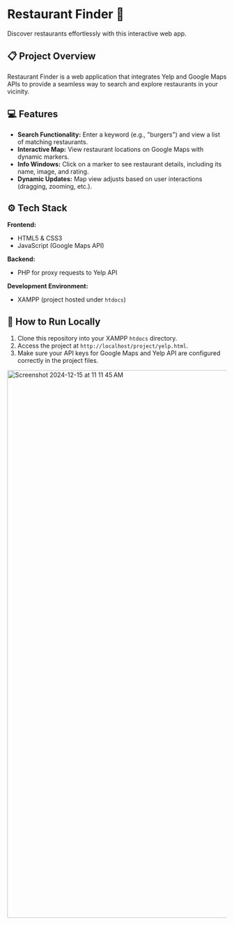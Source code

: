 # Restaurant Finder 🌟  
Discover restaurants effortlessly with this interactive web app.  

## 📋 Project Overview  
Restaurant Finder is a web application that integrates Yelp and Google Maps APIs to provide a seamless way to search and explore restaurants in your vicinity.  

## 💻 Features  
- **Search Functionality:** Enter a keyword (e.g., "burgers") and view a list of matching restaurants.  
- **Interactive Map:** View restaurant locations on Google Maps with dynamic markers.  
- **Info Windows:** Click on a marker to see restaurant details, including its name, image, and rating.  
- **Dynamic Updates:** Map view adjusts based on user interactions (dragging, zooming, etc.).  

## ⚙️ Tech Stack  
**Frontend:**  
- HTML5 & CSS3  
- JavaScript (Google Maps API)  

**Backend:**  
- PHP for proxy requests to Yelp API  

**Development Environment:**  
- XAMPP (project hosted under `htdocs`)  

## 🚀 How to Run Locally  
1. Clone this repository into your XAMPP `htdocs` directory.  
2. Access the project at `http://localhost/project/yelp.html`.  
3. Make sure your API keys for Google Maps and Yelp API are configured correctly in the project files.

<img width="1258" alt="Screenshot 2024-12-15 at 11 11 45 AM" src="https://github.com/user-attachments/assets/7e7712c7-9002-448c-a7a1-f87e184ba360" />

